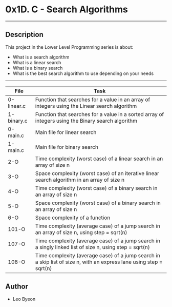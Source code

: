 # 0x1D. C - Search Algorithms
---
## Description

This project in the Lower Level Programming series is about:
* What is a search algorithm
* What is a linear search
* What is a binary search
* What is the best search algorithm to use depending on your needs

---
File|Task
---|---
0-linear.c | Function that searches for a value in an array of integers using the Linear search algorithm
1-binary.c | Function that searches for a value in a sorted array of integers using the Binary search algorithm
0-main.c | Main file for linear search
1-main.c | Main file for binary search
2-O | Time complexity (worst case) of a linear search in an array of size n
3-O | Space complexity (worst case) of an iterative linear search algorithm in an array of size n
4-O | Time complexity (worst case) of a binary search in an array of size n
5-O | Space complexity (worst case) of a binary search in an array of size n
6-O | Space complexity of a function
101-O | Time complexity (average case) of a jump search in an array of size n, using step = sqrt(n)
107-O | Time complexity (average case) of a jump search in a singly linked list of size n, using step = sqrt(n)
108-O | Time complexity (average case) of a jump search in a skip list of size n, with an express lane using step = sqrt(n)

## Author
* Leo Byeon
